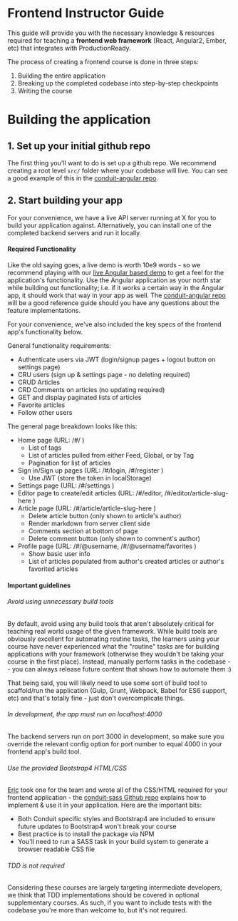 # Frontend Instructor Guide

This guide will provide you with the necessary knowledge & resources required for teaching a **frontend web framework** (React, Angular2, Ember, etc) that integrates with ProductionReady.

The process of creating a frontend course is done in three steps:

1. Building the entire application
2. Breaking up the completed codebase into step-by-step checkpoints
3. Writing the course

# Building the application

## 1. Set up your initial github repo
The first thing you'll want to do is set up a github repo. We recommend creating a root level `src/` folder where your codebase will live. You can see a good example of this in the [conduit-angular repo](https://github.com/GoThinkster/conduit-angularjs-final).

## 2. Start building your app
For your convenience, we have a live API server running at X for you to build your application against. Alternatively, you can install one of the completed backend servers and run it locally.

#### Required Functionality

Like the old saying goes, a live demo is worth 10e9 words - so we recommend playing with our [live Angular based demo](put-link-here) to get a feel for the application's functionality. Use the Angular application as your north star while building out functionality; i.e. if it works a certain way in the Angular app, it should work that way in your app as well. The [conduit-angular repo](https://github.com/GoThinkster/conduit-angularjs-final) will be a good reference guide should you have any questions about the feature implementations.

For your convenience, we've also included the key specs of the frontend app's functionality below.

General functionality requirements:

- Authenticate users via JWT (login/signup pages + logout button on settings page)
- CRU users (sign up & settings page - no deleting required)
- CRUD Articles
- CRD Comments on articles (no updating required)
- GET and display paginated lists of articles
- Favorite articles
- Follow other users

The general page breakdown looks like this:

- Home page (URL: /#/ )
    - List of tags
    - List of articles pulled from either Feed, Global, or by Tag
    - Pagination for list of articles
- Sign in/Sign up pages (URL: /#/login, /#/register )
    - Use JWT (store the token in localStorage)
- Settings page (URL: /#/settings )
- Editor page to create/edit articles (URL: /#/editor, /#/editor/article-slug-here )
- Article page (URL: /#/article/article-slug-here )
    - Delete article button (only shown to article's author)
    - Render markdown from server client side
    - Comments section at bottom of page
    - Delete comment button (only shown to comment's author)
- Profile page (URL: /#/@username, /#/@username/favorites )
    - Show basic user info
    - List of articles populated from author's created articles or author's favorited articles



#### Important guidelines

###### Avoid using unnecessary build tools
By default, avoid using any build tools that aren't absolutely critical for teaching real world usage of the given framework. While build tools are obviously excellent for automating routine tasks, the learners using your course have never experienced what the "routine" tasks are for building applications with your framework (otherwise they wouldn't be taking your course in the first place). Instead, manually perform tasks in the codebase -- you can always release future content that shows how to automate them :)

That being said, you will likely need to use some sort of build tool to scaffold/run the application (Gulp, Grunt, Webpack, Babel for ES6 support, etc) and that's totally fine - just don't overcomplicate things.

###### In development, the app _must_ run on localhost:4000
The backend servers run on port 3000 in development, so make sure you override the relevant config option for port number to equal 4000 in your frontend app's build tool.

###### Use the provided Bootstrap4 HTML/CSS
[Eric](https://twitter.com/ericsimons40) took one for the team and wrote all of the CSS/HTML required for your frontend application - the [conduit-sass Github repo](https://github.com/GoThinkster/conduit-sass) explains how to implement & use it in your application. Here are the important bits:

- Both Conduit specific styles and Bootstrap4 are included to ensure future updates to Bootstrap4 won't break your course
- Best practice is to install the package via NPM
- You'll need to run a SASS task in your build system to generate a browser readable CSS file

###### TDD is _not_ required
Considering these courses are largely targeting intermediate developers, we think that TDD implementations should be covered in optional supplementary courses. As such, if you want to include tests with the codebase you're more than welcome to, but it's not required.
